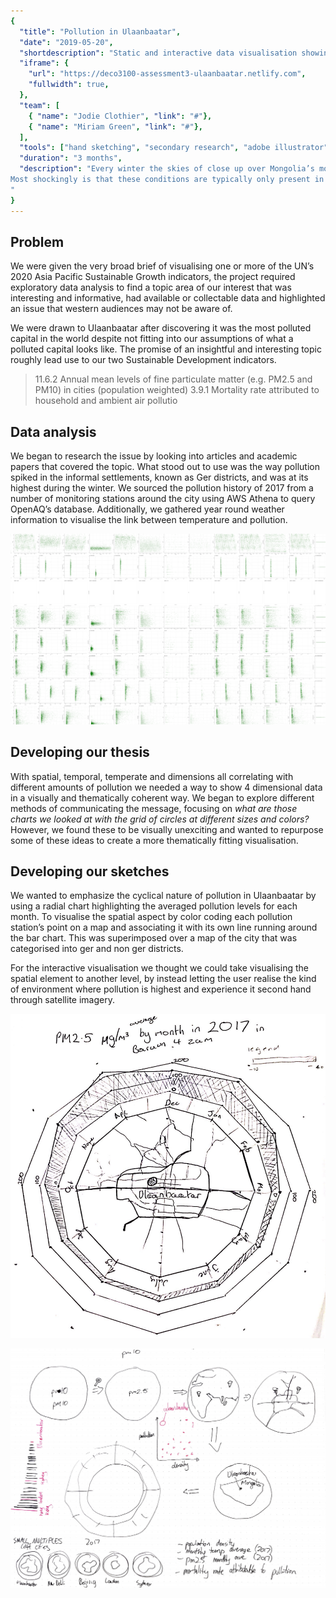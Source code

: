 ```yaml
---
{
  "title": "Pollution in Ulaanbaatar",
  "date": "2019-05-20",
  "shortdescription": "Static and interactive data visualisation showing the range of factors influencing pollution in the once most polluted capital of the world, Ulaanbaatar",
  "iframe": {
    "url": "https://deco3100-assessment3-ulaanbaatar.netlify.com",
    "fullwidth": true,
  },
  "team": [
    { "name": "Jodie Clothier", "link": "#"},
    { "name": "Miriam Green", "link": "#"},
  ],
  "tools": ["hand sketching", "secondary research", "adobe illustrator", "three.js", "javascript", "html", "css"],
  "duration": "3 months",
  "description": "Every winter the skies of close up over Mongolia’s most populated city, Ulaanbaatar, and a cloak of pollution sits for months on end.  It is here where year round pollution levels average 133 times the WHO recommended level, where harrowing statistic and other harrowing statistic.  
Most shockingly is that these conditions are typically only present in cities with 10s of millions of citizens in highly-dense urban environments, Ulaanbaatar has neither.  In Ulaanbaatar: Choked by Pollution we explore the unique case of pollution through static and interactive data visualisation, completed for DECO3100: Information Visualisation studied during my Bachelor of Design Computing at the University of Sydney.
"
}
---
```


## Problem

We were given the very broad brief of visualising one or more of the UN’s 2020 Asia Pacific Sustainable Growth indicators, the project required exploratory data analysis to find a topic area of our interest that was interesting and informative, had available or collectable data and highlighted an issue that western audiences may not be aware of.

We were drawn to Ulaanbaatar after discovering it was the most polluted capital in the world despite not fitting into our assumptions of what a polluted capital looks like.  The promise of an insightful and interesting topic roughly lead use to our two Sustainable Development indicators.

> 11.6.2 Annual mean levels of fine particulate matter (e.g. PM2.5 and PM10) in cities (population weighted)
> 3.9.1 Mortality rate attributed to household and ambient air pollutio

## Data analysis

We began to research the issue by looking into articles and academic papers that covered the topic.  What stood out to use was the way pollution spiked in the informal settlements, known as Ger districts, and was at its highest during the winter.  We sourced the pollution history of 2017 from a number of monitoring stations around the city using AWS Athena to query OpenAQ’s database.  Additionally, we gathered year round weather information to visualise the link between temperature and pollution.  

![Data analysis using scatter plot matrix](./images/data_analysis.png)

## Developing our thesis

With spatial, temporal, temperate and dimensions all correlating with different amounts of pollution we needed a way to show 4 dimensional data in a visually and thematically coherent way.  We began to explore different methods of communicating the message, focusing on *what are those charts we looked at with the grid of circles at different sizes and colors?*  However, we found these to be visually unexciting and wanted to repurpose some of these ideas to create a more thematically fitting visualisation.

## Developing our sketches

We wanted to emphasize the cyclical nature of pollution in Ulaanbaatar by using a radial chart highlighting the averaged pollution levels for each month.  To visualise the spatial aspect by color coding each pollution station’s point on a map and associating it with its own line running around the bar chart.  This was superimposed over a map of the city that was categorised into ger and non ger districts.

For the interactive visualisation we thought we could take visualising the spatial element to another level, by instead letting the user realise the kind of environment where pollution is highest and experience it second hand through satellite imagery.

![First sketch of final concept for static visualisation](./images/a2_sketch_1.png)

![Exploring ideas for the narrative of the interactive visualisation](./images/a3_sketch_2.png)
